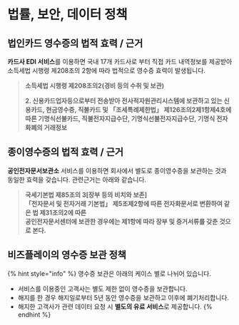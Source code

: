 # 법률, 보안, 데이터 정책

## 법인카드 영수증의 법적 효력 / 근거 <a id="1"></a>

**카드사 EDI 서비스**를 이용하면 국내 17개 카드사로 부터 직접 카드 내역정보를 제공받아 소득세법 시행령 제208조의 2항에 따라 법적으로 영수증 효력이 발생됩니다.

> **소득세법 시행령 제208조의2\(경비 등의 수취 및 보관\)**
>
> **2. 신용카드업자등으로부터 전송받아 전사적자원관리시스템에 보관하고 있는 신용카드, 현금영수증, 직불카드 및 「조세특례제한법」 제126조의2제1항제4호에 따른 기명식선불카드, 직불전자지급수단, 기명식선불전자지급수단, 기명식 전자화폐의 거래정보**

## 종이영수증의 법적 효력 / 근거 <a id="2"></a>

**공인전자문서보관소** 서비스를 이용하면 회사에서 별도로 종이영수증을 보관하는 것과 동일한 효력을 갖습니다. 관련근거는 아래와 같습니다.

> **국세기본법 제85조의 3\[장부 등의 비치와 보존\]  
> 「전자문서 및 전자거래 기본법」 제5조제2항에 따른 전자화문서로 변환하여 같은 법 제31조의2에 따른  
> 공인전자문서센터에 보관한 경우에는 제1항에 따라 장부 및 증거서류를 갖춘 것으로 본다.**

## 비즈플레이의 영수증 보관 정책 <a id="3"></a>

{% hint style="info" %}
영수증 보관은 아래의 케이스 별로 나뉘어 있습니다.

* 서비스를 이용중인 고객사는 별도 제한 없이 영수증을 보관합니다.
* 해지를 한 경우 해지일로부터 5년 동안 영수증을 보관하고 이후에 폐기처리합니다.
* 해지한 고객사가 관련 데이터 요청 시 **별도의 유료 서비스**로 제공합니다.
{% endhint %}

